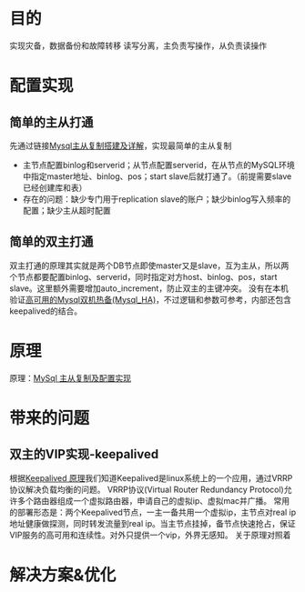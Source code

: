 # 目的
实现灾备，数据备份和故障转移
读写分离，主负责写操作，从负责读操作
# 配置实现
## 简单的主从打通
先通过链接[Mysql主从复制搭建及详解](https://blog.csdn.net/hsd2012/article/details/51251051)，实现最简单的主从复制
- 主节点配置binlog和serverid；从节点配置serverid，在从节点的MySQL环境中指定master地址、binlog、pos；start slave后就打通了。（前提需要slave已经创建库和表）
- 存在的问题：缺少专门用于replication slave的账户；缺少binlog写入频率的配置；缺少主从超时配置
## 简单的双主打通
双主打通的原理其实就是两个DB节点即使master又是slave，互为主从，所以两个节点都要配置binlog、serverid，同时指定对方host、binlog、pos，start slave。这里额外需要增加auto_increment，防止双主的主键冲突。
没有在本机验证[高可用的Mysql双机热备(Mysql_HA)](https://blog.csdn.net/xuejiazhi/article/details/8941156)，不过逻辑和参数可参考，内部还包含keepalived的结合。

# 原理
原理：[MySql 主从复制及配置实现](https://segmentfault.com/a/1190000008942618)
# 带来的问题
## 双主的VIP实现-keepalived
根据[Keepalived 原理](https://www.cnblogs.com/andy6/p/7019054.html)我们知道Keepalived是linux系统上的一个应用，通过VRRP协议解决负载均衡的问题。
VRRP协议(Virtual Router Redundancy Protocol)允许多个路由器组成一个虚拟路由器，申请自己的虚拟ip、虚拟mac并广播。
常用的部署形态是：两个Keepalived节点，一主一备共用一个虚拟ip，主节点对real ip地址健康做探测，同时转发流量到real ip。当主节点挂掉，备节点快速抢占，保证VIP服务的高可用和连续性。对外只提供一个vip，外界无感知。
关于原理对照着[](https://www.jianshu.com/p/4b46586e79aa)
# 解决方案&优化